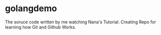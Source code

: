 # golangdemo
The soruce code written by me watching Nana's Tutorial. Creating Repo for learning how Git and Github Works. 
